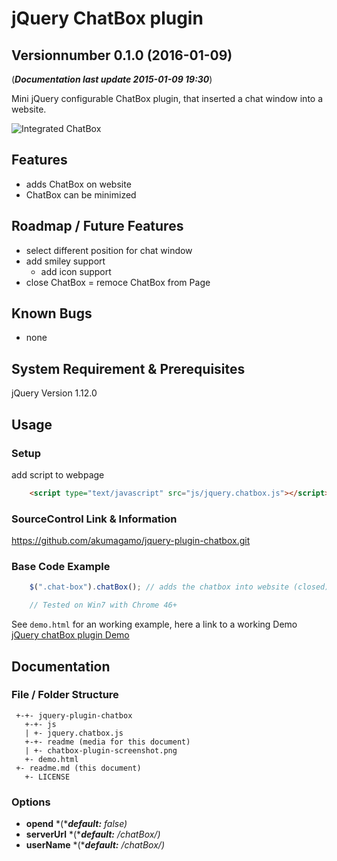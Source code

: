 # jQuery ChatBox plugin
## Versionnumber 0.1.0 (2016-01-09)
(***Documentation last update 2015-01-09 19:30***)  

Mini jQuery configurable ChatBox plugin, that inserted a chat window into a website.  

![Integrated ChatBox](https://raw.githubusercontent.com/akumagamo/jquery-plugin-chatbox/master/readme/chatbox-plugin-screenshot.png "Opend ChatBox Window")  

## Features
* adds ChatBox on website
* ChatBox can be minimized

## Roadmap / Future Features
* select different position for chat window
* add smiley support
    * add icon support
* close ChatBox = remoce ChatBox from Page

## Known Bugs
* none

## System Requirement & Prerequisites
jQuery Version 1.12.0

## Usage

### Setup
add script to webpage

```html
	<script type="text/javascript" src="js/jquery.chatbox.js"></script>
```
### SourceControl Link & Information
https://github.com/akumagamo/jquery-plugin-chatbox.git

### Base Code Example

```javascript
	$(".chat-box").chatBox(); // adds the chatbox into website (closed)

	// Tested on Win7 with Chrome 46+
```
See ```demo.html``` for an working example, here a link to a working Demo [jQuery chatBox plugin Demo](https://rawgit.com/akumagamo/jquery-plugin-chatbox/master/demo.html)

## Documentation

### File / Folder Structure
     +-+- jquery-plugin-chatbox
	   +-+- js
	   | +- jquery.chatbox.js
	   +-+- readme (media for this document)
	   | +- chatbox-plugin-screenshot.png
	   +- demo.html
     +- readme.md (this document)
	   +- LICENSE

### Options
* **opend** *(****default:*** *false)*
* **serverUrl** *(****default:*** */chatBox/)*
* **userName** *(****default:*** */chatBox/)*
